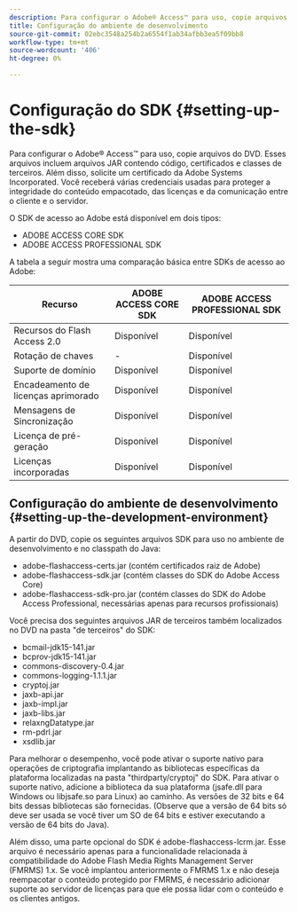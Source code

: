 ```yaml
---
description: Para configurar o Adobe® Access™ para uso, copie arquivos do DVD. Esses arquivos incluem arquivos JAR contendo código, certificados e classes de terceiros. Além disso, solicite um certificado da Adobe Systems Incorporated. Você receberá várias credenciais usadas para proteger a integridade do conteúdo empacotado, das licenças e da comunicação entre o cliente e o servidor.
title: Configuração do ambiente de desenvolvimento
source-git-commit: 02ebc3548a254b2a6554f1ab34afbb3ea5f09bb8
workflow-type: tm+mt
source-wordcount: '406'
ht-degree: 0%

---
```


# Configuração do SDK {#setting-up-the-sdk}

Para configurar o Adobe® Access™ para uso, copie arquivos do DVD. Esses arquivos incluem arquivos JAR contendo código, certificados e classes de terceiros. Além disso, solicite um certificado da Adobe Systems Incorporated. Você receberá várias credenciais usadas para proteger a integridade do conteúdo empacotado, das licenças e da comunicação entre o cliente e o servidor.

O SDK de acesso ao Adobe está disponível em dois tipos:
* ADOBE ACCESS CORE SDK
* ADOBE ACCESS PROFESSIONAL SDK

A tabela a seguir mostra uma comparação básica entre SDKs de acesso ao Adobe:

| Recurso | ADOBE ACCESS CORE SDK | ADOBE ACCESS PROFESSIONAL SDK |
|---|---|---|
| Recursos do Flash Access 2.0 | Disponível | Disponível |
| Rotação de chaves | - | Disponível |
| Suporte de domínio | Disponível | Disponível |
| Encadeamento de licenças aprimorado | Disponível | Disponível |
| Mensagens de Sincronização | Disponível | Disponível |
| Licença de pré-geração | Disponível | Disponível |
| Licenças incorporadas | Disponível | Disponível |

## Configuração do ambiente de desenvolvimento {#setting-up-the-development-environment}

A partir do DVD, copie os seguintes arquivos SDK para uso no ambiente de desenvolvimento e no classpath do Java:

* adobe-flashaccess-certs.jar (contém certificados raiz de Adobe)
* adobe-flashaccess-sdk.jar (contém classes do SDK do Adobe Access Core)
* adobe-flashaccess-sdk-pro.jar (contém classes do SDK do Adobe Access Professional, necessárias apenas para recursos profissionais)

Você precisa dos seguintes arquivos JAR de terceiros também localizados no DVD na pasta &quot;de terceiros&quot; do SDK:

* bcmail-jdk15-141.jar
* bcprov-jdk15-141.jar
* commons-discovery-0.4.jar
* commons-logging-1.1.1.jar
* cryptoj.jar
* jaxb-api.jar
* jaxb-impl.jar
* jaxb-libs.jar
* relaxngDatatype.jar
* rm-pdrl.jar
* xsdlib.jar

Para melhorar o desempenho, você pode ativar o suporte nativo para operações de criptografia implantando as bibliotecas específicas da plataforma localizadas na pasta &quot;thirdparty/cryptoj&quot; do SDK. Para ativar o suporte nativo, adicione a biblioteca da sua plataforma (jsafe.dll para Windows ou libjsafe.so para Linux) ao caminho. As versões de 32 bits e 64 bits dessas bibliotecas são fornecidas. (Observe que a versão de 64 bits só deve ser usada se você tiver um SO de 64 bits e estiver executando a versão de 64 bits do Java).

Além disso, uma parte opcional do SDK é adobe-flashaccess-lcrm.jar. Esse arquivo é necessário apenas para a funcionalidade relacionada à compatibilidade do Adobe Flash Media Rights Management Server (FMRMS) 1.x. Se você implantou anteriormente o FMRMS 1.x e não deseja reempacotar o conteúdo protegido por FMRMS, é necessário adicionar suporte ao servidor de licenças para que ele possa lidar com o conteúdo e os clientes antigos.
